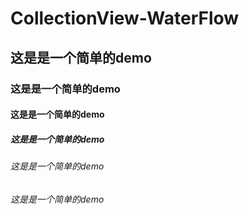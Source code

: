 # CollectionView-WaterFlow

## 这是是一个简单的demo 
### 这是是一个简单的demo
#### 这是是一个简单的demo
##### 这是是一个简单的demo
###### 这是是一个简单的demo
###### 这是是一个简单的demo
